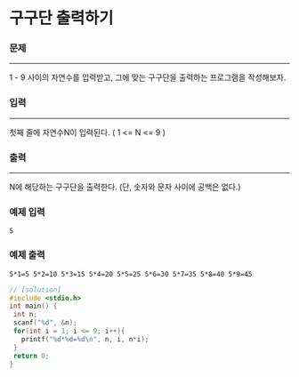 # 구구단 출력하기

### 문제

------

1 - 9 사이의 자연수를 입력받고, 그에 맞는 구구단을 출력하는 프로그램을 작성해보자.

### 입력

------

첫째 줄에 자연수N이 입력된다. ( 1 <= N <= 9 )

### 출력

------

N에 해당하는 구구단을 출력한다. (단, 숫자와 문자 사이에 공백은 없다.)

 

### 예제 입력

```
5
```

### 예제 출력

```
5*1=5 5*2=10 5*3=15 5*4=20 5*5=25 5*6=30 5*7=35 5*8=40 5*9=45
```

 ```c++
// [solution]
#include <stdio.h>
int main() {
  int n;
  scanf("%d", &n);
  for(int i = 1; i <= 9; i++){
    printf("%d*%d=%d\n", n, i, n*i);
  }
  return 0;
}
 ```

